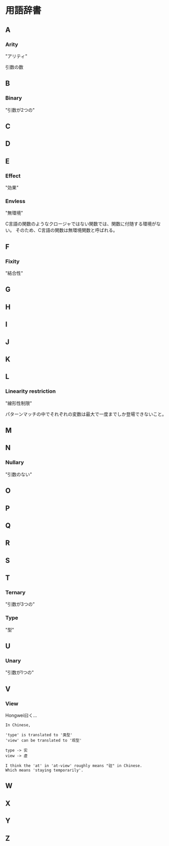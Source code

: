 # 用語辞書

## A

### Arity

"アリティ"

引数の数

## B

### Binary

"引数が2つの"

## C
## D
## E

### Effect

"効果"

### Envless

"無環境"

C言語の関数のようなクロージャではない関数では、関数に付随する環境がない。
そのため、C言語の関数は無環境関数と呼ばれる。

## F

### Fixity

"結合性"

## G
## H
## I
## J
## K
## L

### Linearity restriction

"線形性制限"

パターンマッチの中でそれぞれの変数は最大で一度までしか登場できないこと。

## M
## N

### Nullary

"引数のない"

## O
## P
## Q
## R
## S
## T

### Ternary

"引数が3つの"

### Type

"型"

## U

### Unary

"引数が1つの"

## V

### View

Hongwei曰く...

```
In Chinese,

'type' is translated to '类型'
'view' can be translated to '观型'

type -> 实
view -> 虚

I think the 'at' in 'at-view' roughly means "驻" in Chinese.
Which means 'staying temporarily'.
```

## W
## X
## Y
## Z
